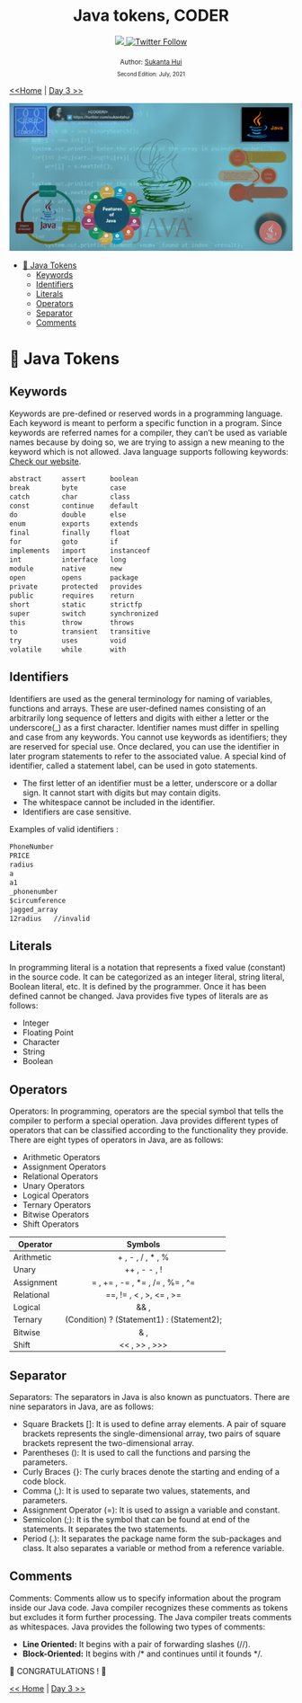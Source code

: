 <div align="center">
  <h1> Java tokens, CODER</h1>
  <a class="header-badge" target="_blank" href="https://www.linkedin.com/in/sukantahui/">
  <img src="https://img.shields.io/badge/style--5eba00.svg?label=LinkedIn&logo=linkedin&style=social">
  </a>
  <a class="header-badge" target="_blank" href="https://twitter.com/sukantahui">
  <img alt="Twitter Follow" src="https://img.shields.io/twitter/follow/sukantahui?style=social">
  </a>

<sub>Author:
<a href="https://www.linkedin.com/in/sukantahui/" target="_blank">Sukanta Hui</a><br>
<small> Second Edition: July, 2021</small>
</sub>

</div>

[<<Home](../readme.md) | [Day 3 >>](../03_Day_Operators/03_operators.md)

![30DaysOfPython](../images/java_banner3@2x.png)

- [📘 Java Tokens](#-java-tokens)
  - [Keywords](#keywords)
  - [Identifiers](#identifiers)
  - [Literals](#literals)
  - [Operators](#operators)
  - [Separator](#separator)
  - [Comments](#comments)
  


  




# 📘 Java Tokens

## Keywords

Keywords are pre-defined or reserved words in a programming language. Each keyword is meant to perform a specific function in a program. Since keywords are referred names for a compiler, they can’t be used as variable names because by doing so, we are trying to assign a new meaning to the keyword which is not allowed. Java language supports following keywords: 
[Check our website](https://eduvenv.in/#/courseContent).
```shell
abstract     assert      boolean      
break        byte        case
catch        char        class        
const        continue    default
do           double      else         
enum         exports     extends
final        finally     float        
for          goto        if
implements   import      instanceof   
int          interface   long
module       native      new          
open         opens       package
private      protected   provides     
public       requires    return
short        static      strictfp     
super        switch      synchronized
this         throw       throws       
to           transient   transitive
try          uses        void         
volatile     while       with  
```

## Identifiers

Identifiers are used as the general terminology for naming of variables, functions and arrays. These are user-defined names consisting of an arbitrarily long sequence of letters and digits with either a letter or the underscore(_) as a first character. Identifier names must differ in spelling and case from any keywords. You cannot use keywords as identifiers; they are reserved for special use. Once declared, you can use the identifier in later program statements to refer to the associated value. A special kind of identifier, called a statement label, can be used in goto statements.

  - The first letter of an identifier must be a letter, underscore or a dollar sign. It cannot start with digits but may contain digits.
  - The whitespace cannot be included in the identifier.
  - Identifiers are case sensitive.


Examples of valid identifiers :

```shell
PhoneNumber  
PRICE  
radius  
a  
a1  
_phonenumber  
$circumference  
jagged_array  
12radius   //invalid  
```
## Literals

In programming literal is a notation that represents a fixed value (constant) in the source code. It can be categorized as an integer literal, string literal, Boolean literal, etc. It is defined by the programmer. Once it has been defined cannot be changed. Java provides five types of literals are as follows:

  -  Integer
  -  Floating Point
  -  Character
  -  String
  -  Boolean


## Operators

Operators: In programming, operators are the special symbol that tells the compiler to perform a special operation. Java provides different types of operators that can be classified according to the functionality they provide. There are eight types of operators in Java, are as follows:
  - Arithmetic Operators
  - Assignment Operators
  - Relational Operators
  - Unary Operators
  - Logical Operators
  - Ternary Operators
  - Bitwise Operators
  - Shift Operators
  
|Operator     |                     Symbols                               |
|-------------|:---------------------------------------------------------:|
| Arithmetic  |  + , - , / , * , %                                        |
| Unary       |  ++ , - - , !                                             |
| Assignment  |  = , += , -= , *= , /= , %= , ^=                          |
| Relational  | ==, != , < , >, <= , >=                                   |
| Logical     | && , ||                                                   |
| Ternary     | (Condition) ? (Statement1) : (Statement2);                |
| Bitwise     | & , | , ^ , ~                                             |
| Shift       | << , >> , >>>                                             |

## Separator
Separators: The separators in Java is also known as punctuators. There are nine separators in Java, are as follows:
  - Square Brackets []: It is used to define array elements. A pair of square brackets represents the single-dimensional array, two pairs of square brackets represent the two-dimensional array.
  - Parentheses (): It is used to call the functions and parsing the parameters.
  - Curly Braces {}: The curly braces denote the starting and ending of a code block.
  - Comma (,): It is used to separate two values, statements, and parameters.
  - Assignment Operator (=): It is used to assign a variable and constant.
  - Semicolon (;): It is the symbol that can be found at end of the statements. It separates the two statements.
  - Period (.): It separates the package name form the sub-packages and class. It also separates a variable or method from a reference variable.

## Comments

Comments: Comments allow us to specify information about the program inside our Java code. Java compiler recognizes these comments as tokens but excludes it form further processing. The Java compiler treats comments as whitespaces. Java provides the following two types of comments:

 - **Line Oriented:** It begins with a pair of forwarding slashes (//).
 - **Block-Oriented:** It begins with /* and continues until it founds */.



🎉 CONGRATULATIONS ! 🎉

[<< Home](../readme.md) | [Day 3 >>](../03_Day_Operators/03_operators.md)
